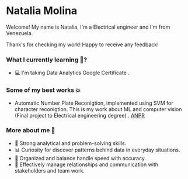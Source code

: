 # Natalia Molina

Welcome! My name is Natalia, I'm a Electrical engineer and I'm from Venezuela.  

Thank's for checking my work! Happy to receive any feedback! 


### What I currently learning 🌱?

- 💻 I'm taking Data Analytics Google Certificate . 


### Some of my best works 💥

-  Automatic Number Plate Reconigtion, implemented using SVM for character reconigtion. This is my work about ML and computer vision (Final project to Electrical engineering degree) . [ANPR](http://https://github.com/natsdev/Character_extraction "ANPR")


### More about me 🚀

- 🔧 Strong analytical and problem-solving skills.
- 📊 Curiosity for discover patterns behind data in everyday situations.
- 📅 Organized and balance handle speed with accuracy.
- 👥 Effectively manage relationships and communication with stakeholders and team work.


